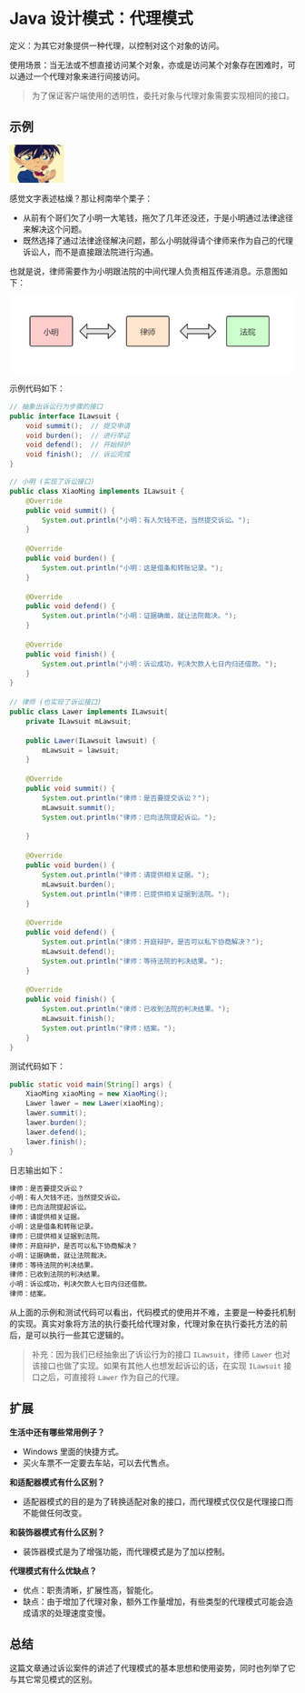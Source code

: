 # Java 设计模式：代理模式

定义：为其它对象提供一种代理，以控制对这个对象的访问。

使用场景：当无法或不想直接访问某个对象，亦或是访问某个对象存在困难时，可以通过一个代理对象来进行间接访问。

> 为了保证客户端使用的透明性，委托对象与代理对象需要实现相同的接口。


## 示例

<img src="./res/002.jpeg" width="96">

感觉文字表述枯燥？那让柯南举个栗子：
* 从前有个哥们欠了小明一大笔钱，拖欠了几年还没还，于是小明通过法律途径来解决这个问题。
* 既然选择了通过法律途径解决问题，那么小明就得请个律师来作为自己的代理诉讼人，而不是直接跟法院进行沟通。

也就是说，律师需要作为小明跟法院的中间代理人负责相互传递消息。示意图如下：

<img src="./res/001.png" width="600">

示例代码如下：

```java
// 抽象出诉讼行为步骤的接口
public interface ILawsuit {
    void summit();  // 提交申请
    void burden();  // 进行举证
    void defend();  // 开始辩护
    void finish();  // 诉讼完成
}
```

```java
// 小明 (实现了诉讼接口)
public class XiaoMing implements ILawsuit {
    @Override
    public void summit() {
        System.out.println("小明：有人欠钱不还，当然提交诉讼。");
    }

    @Override
    public void burden() {
        System.out.println("小明：这是借条和转账记录。");
    }

    @Override
    public void defend() {
        System.out.println("小明：证据确凿，就让法院裁决。");
    }

    @Override
    public void finish() {
        System.out.println("小明：诉讼成功，判决欠款人七日内归还借款。");
    }
}

// 律师 (也实现了诉讼接口)
public class Lawer implements ILawsuit{
    private ILawsuit mLawsuit;

    public Lawer(ILawsuit lawsuit) {
        mLawsuit = lawsuit;
    }

    @Override
    public void summit() {
        System.out.println("律师：是否要提交诉讼？");
        mLawsuit.summit();
        System.out.println("律师：已向法院提起诉讼。");

    }

    @Override
    public void burden() {
        System.out.println("律师：请提供相关证据。");
        mLawsuit.burden();
        System.out.println("律师：已提供相关证据到法院。");
    }

    @Override
    public void defend() {
        System.out.println("律师：开庭辩护，是否可以私下协商解决？");
        mLawsuit.defend();
        System.out.println("律师：等待法院的判决结果。");
    }

    @Override
    public void finish() {
        System.out.println("律师：已收到法院的判决结果。");
        mLawsuit.finish();
        System.out.println("律师：结案。");
    }
}
```

测试代码如下：

```java
public static void main(String[] args) {
    XiaoMing xiaoMing = new XiaoMing();
    Lawer lawer = new Lawer(xiaoMing);
    lawer.summit();
    lawer.burden();
    lawer.defend();
    lawer.finish();
}
```

日志输出如下：

```java
律师：是否要提交诉讼？
小明：有人欠钱不还，当然提交诉讼。
律师：已向法院提起诉讼。
律师：请提供相关证据。
小明：这是借条和转账记录。
律师：已提供相关证据到法院。
律师：开庭辩护，是否可以私下协商解决？
小明：证据确凿，就让法院裁决。
律师：等待法院的判决结果。
律师：已收到法院的判决结果。
小明：诉讼成功，判决欠款人七日内归还借款。
律师：结案。
```

从上面的示例和测试代码可以看出，代码模式的使用并不难，主要是一种委托机制的实现。真实对象将方法的执行委托给代理对象，代理对象在执行委托方法的前后，是可以执行一些其它逻辑的。

> 补充：因为我们已经抽象出了诉讼行为的接口 `ILawsuit`，律师 `Lawer` 也对该接口也做了实现。如果有其他人也想发起诉讼的话，在实现 `ILawsuit` 接口之后，可直接将 `Lawer` 作为自己的代理。


## 扩展 

**生活中还有哪些常用例子？**
* Windows 里面的快捷方式。
* 买火车票不一定要去车站，可以去代售点。

**和适配器模式有什么区别？**
* 适配器模式的目的是为了转换适配对象的接口，而代理模式仅仅是代理接口而不能做任何改变。

**和装饰器模式有什么区别？**
* 装饰器模式是为了增强功能，而代理模式是为了加以控制。

**代理模式有什么优缺点？**
* 优点：职责清晰，扩展性高，智能化。
* 缺点：由于增加了代理对象，额外工作量增加，有些类型的代理模式可能会造成请求的处理速度变慢。 


## 总结

这篇文章通过诉讼案件的讲述了代理模式的基本思想和使用姿势，同时也列举了它与其它常见模式的区别。


